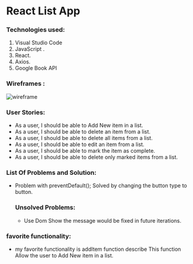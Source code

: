 # React List App
###  Technologies used:
1. Visual Studio Code
2. JavaScript .
3. React.
4. Axios.
5. Google Book API
### Wireframes :
![wireframe](BookListDg.png)

 ### User Stories:
* As a user, I should be able to Add New item in a list.
* As a user, I should be able to delete an item from a list.
* As a user, I should be able to delete all items from a list.
* As a user, I should be able to edit an item from a list.
* As a user, I should be able to mark the item as complete.
* As a user, I should be able to delete only marked items from a list.

###  List Of Problems and Solution:
* Problem with  preventDefault();  Solved by changing the button type to button.
   
    ### Unsolved Problems:
   * Use  Dom Show the message would be fixed in future iterations.

### favorite functionality:
  *   my favorite functionality is addItem function describe This function Allow the user to Add New item in a list.

